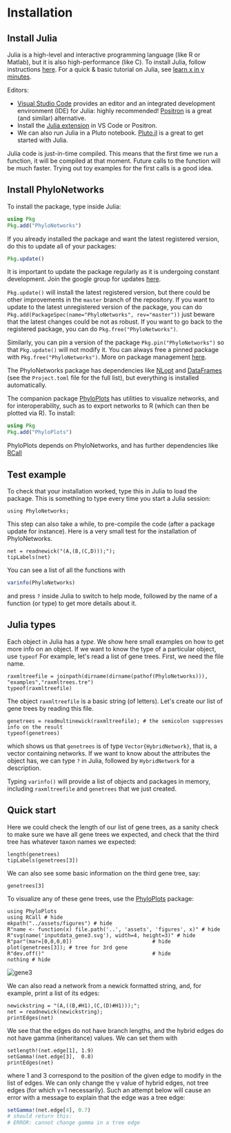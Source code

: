 # Installation

## Install Julia

Julia is a high-level and interactive programming language (like R or Matlab),
but it is also high-performance (like C).
To install Julia, follow instructions [here](http://julialang.org/downloads/).
For a quick & basic tutorial on Julia, see
[learn x in y minutes](http://learnxinyminutes.com/docs/julia/).

Editors:

- [Visual Studio Code](https://code.visualstudio.com) provides an editor
  and an integrated development environment (IDE) for Julia: highly recommended!
  [Positron](https://github.com/posit-dev/positron) is a great (and similar)
  alternative.
- Install the [Julia extension](https://code.visualstudio.com/docs/languages/julia)
  in VS Code or Positron.
- We can also run Julia in a Pluto notebook.
  [Pluto.jl](https://plutojl.org/) is a great to get started with Julia.

Julia code is just-in-time compiled. This means that the
first time we run a function, it will be compiled at that moment.
Future calls to the function will be much faster.
Trying out toy examples for the first calls is a good idea.

## Install PhyloNetworks

To install the package, type inside Julia:
```julia
using Pkg
Pkg.add("PhyloNetworks")
```
If you already installed the package and want
the latest registered version, do this to update all of your packages:
```julia
Pkg.update()
```
It is important to update the package regularly as it is
undergoing constant development. Join the google group for updates
[here](https://groups.google.com/forum/#!forum/phylonetworks-users/new).

`Pkg.update()` will install the latest registered version, but there
could be other improvements in the `master` branch of the
repository. If you want to update to the latest unregistered version
of the package, you can do
`Pkg.add(PackageSpec(name="PhyloNetworks", rev="master"))`
just beware that the latest changes could be not as robust.
If you want to go back to the registered package, you can do
`Pkg.free("PhyloNetworks")`.

Similarly, you can pin a version of the package
`Pkg.pin("PhyloNetworks")` so that `Pkg.update()` will not modify
it. You can always free a pinned package with
`Pkg.free("PhyloNetworks")`. More on package management
[here](https://docs.julialang.org/en/v1/stdlib/Pkg/).

The PhyloNetworks package has dependencies like
[NLopt](https://github.com/jump-dev/NLopt.jl) and
[DataFrames](https://dataframes.juliadata.org/stable/)
(see the `Project.toml` file for the full list), but everything is installed automatically.

The companion package [PhyloPlots](https://github.com/juliaphylo/PhyloPlots.jl)
has utilities to visualize networks, and for interoperability,
such as to export networks to R (which can then be plotted via R).
To install:

```julia
using Pkg
Pkg.add("PhyloPlots")
```

PhyloPlots depends on PhyloNetworks, and has further dependencies
like
[RCall](https://github.com/JuliaInterop/RCall.jl)

## Test example

To check that your installation worked, type this in Julia to load the package.
This is something to type every time you start a Julia session:
```@example install
using PhyloNetworks;
```
This step can also take a while, to pre-compile the code (after a package
update for instance).
Here is a very small test for the installation of PhyloNetworks.

```@repl install
net = readnewick("(A,(B,(C,D)));");
tipLabels(net)
```

You can see a list of all the functions with
```julia
varinfo(PhyloNetworks)
```
and press `?` inside Julia to switch to help mode,
followed by the name of a function (or type) to get more details about it.


## Julia types

Each object in Julia has a *type*. We show here small examples on how to get more
info on an object.
If we want to know the type of a particular object, use `typeof`
For example, let's read a list of gene trees.
First, we need the file name.


```@repl install
raxmltreefile = joinpath(dirname(dirname(pathof(PhyloNetworks))), "examples","raxmltrees.tre")
typeof(raxmltreefile)
```
The object `raxmltreefile` is a basic string (of letters).
Let's create our list of gene trees by reading this file.

```@repl install
genetrees = readmultinewick(raxmltreefile); # the semicolon suppresses info on the result
typeof(genetrees)
```
which shows us that `genetrees` is of type `Vector{HybridNetwork}`, that is,
a vector containing networks.
If we want to know about the attributes the object has, we can type `?` in Julia,
followed by `HybridNetwork` for a description.

Typing `varinfo()` will provide a list of objects and packages in memory,
including `raxmltreefile` and `genetrees` that we just created.

## Quick start

Here we could check the length of our list of gene trees, as a sanity check
to make sure we have all gene trees we expected, and check that the third tree
has whatever taxon names we expected:

```@repl install
length(genetrees)
tipLabels(genetrees[3])
```

We can also see some basic information on the third gene tree, say:
```@repl install
genetrees[3]
```
To visualize any of these gene trees, use the
[PhyloPlots](https://github.com/juliaphylo/PhyloPlots.jl) package:
```@example install
using PhyloPlots
using RCall # hide
mkpath("../assets/figures") # hide
R"name <- function(x) file.path('..', 'assets', 'figures', x)" # hide
R"svg(name('inputdata_gene3.svg'), width=4, height=3)" # hide
R"par"(mar=[0,0,0,0])                          # hide
plot(genetrees[3]); # tree for 3rd gene
R"dev.off()"                                   # hide
nothing # hide
```
![gene3](../assets/figures/inputdata_gene3.svg)


We can also read a network from a newick formatted string,
and, for example, print a list of its edges:

```@repl install
newickstring = "(A,((B,#H1),(C,(D)#H1)));";
net = readnewick(newickstring);
printEdges(net)
```

We see that the edges do not have branch lengths,
and the hybrid edges do not have gamma (inheritance) values.
We can set them with

```@repl install
setlength!(net.edge[1], 1.9)
setGamma!(net.edge[3],  0.8)
printEdges(net)
```
where 1 and 3 correspond to the position of the given edge to modify in the list of edges.
We can only change the γ value of hybrid edges,
not tree edges (for which γ=1 necessarily).
Such an attempt below will cause an error with a message to explain that
the edge was a tree edge:
```julia
setGamma!(net.edge[4], 0.7)
# should return this:
# ERROR: cannot change gamma in a tree edge
```
